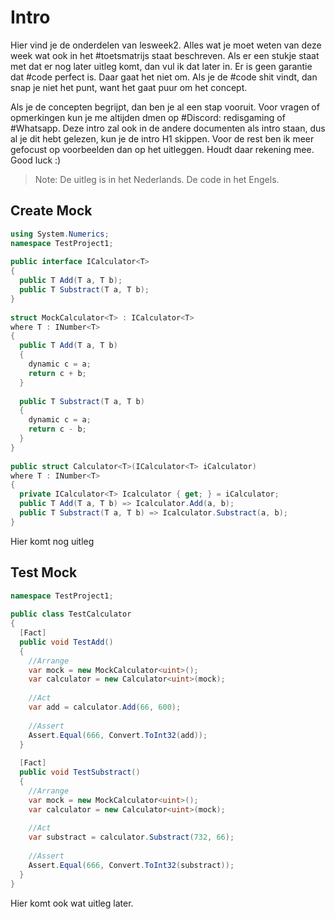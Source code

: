 # Intro

Hier vind je de onderdelen van lesweek2. Alles wat je moet weten van deze week wat ook in het #toetsmatrijs staat beschreven. Als er een stukje staat met dat er nog later uitleg komt, dan vul ik dat later in. Er is geen garantie dat #code  perfect is. Daar gaat het niet om. Als je de #code  shit vindt, dan snap je niet het punt, want het gaat puur om het concept. 

Als je de concepten begrijpt, dan ben je al een stap vooruit. Voor vragen of opmerkingen kun je me altijden dmen op #Discord: redisgaming of #Whatsapp. Deze intro zal ook in de andere documenten als intro staan, dus al je dit hebt gelezen, kun je de intro H1 skippen. Voor de rest ben ik meer gefocust op voorbeelden dan op het uitleggen. Houdt daar rekening mee. Good luck :)

> Note: De uitleg is in het Nederlands. De code in het Engels.

## Create Mock

```C#
using System.Numerics;  
namespace TestProject1;  
  
public interface ICalculator<T>  
{  
  public T Add(T a, T b);  
  public T Substract(T a, T b);  
}  
  
struct MockCalculator<T> : ICalculator<T>  
where T : INumber<T>  
{  
  public T Add(T a, T b)  
  {  
    dynamic c = a;  
    return c + b;  
  }  
    
  public T Substract(T a, T b)  
  {  
    dynamic c = a;  
    return c - b;  
  }  
}  
  
public struct Calculator<T>(ICalculator<T> iCalculator)  
where T : INumber<T>  
{  
  private ICalculator<T> Icalculator { get; } = iCalculator;  
  public T Add(T a, T b) => Icalculator.Add(a, b);  
  public T Substract(T a, T b) => Icalculator.Substract(a, b);  
}

```

Hier komt nog uitleg

## Test Mock

```C#
namespace TestProject1;  
  
public class TestCalculator  
{  
  [Fact]  
  public void TestAdd()  
  {  
    //Arrange  
    var mock = new MockCalculator<uint>();  
    var calculator = new Calculator<uint>(mock);  
      
    //Act  
    var add = calculator.Add(66, 600);  
  
    //Assert  
    Assert.Equal(666, Convert.ToInt32(add));  
  }  
    
  [Fact]  
  public void TestSubstract()  
  {  
    //Arrange  
    var mock = new MockCalculator<uint>();  
    var calculator = new Calculator<uint>(mock);  
      
    //Act  
    var substract = calculator.Substract(732, 66);  
  
    //Assert  
    Assert.Equal(666, Convert.ToInt32(substract));  
  }  
}

```

Hier komt ook wat uitleg later.
